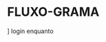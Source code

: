 # FLUXO-GRAMA
<!DOCTYPE html>
<html lang="en">
<head>
    <meta charset="UTF-8">
    <meta http-equiv="X-UA-Compatible" content="IE=edge">
    <meta name="viewport" content="width=device-width, initial-scale=1.0">
    <title>Document</title>
</head>]
<script>
    function main() {
    var usuario;
    var senha;
    var recorrente;
    
    recorrente = true;
    while (recorrente == true) {
        usuario = window.prompt('Enter a value for usuario');
        senha = window.prompt('Enter a value for senha');
        if (usuario == "caua") {
            if (senha == "1234") {
                window.alert("lugin efetuado com sucesso");
            } else {
                window.alert("senha incorreta");
            }
        } else {
            window.alert("usuario ou senha invalida");
        }
    }
}

</script>
</body>
    <botton onclick="faca()"></botton>
    <botton onclick="enquanto()">login enquanto</botton>
</body>
</html>
